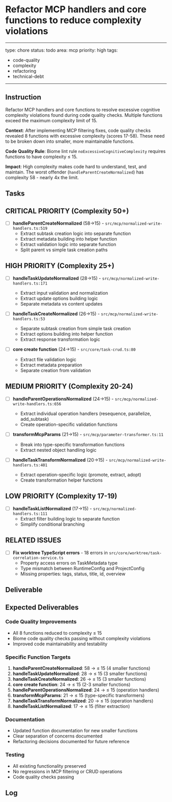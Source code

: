 # Refactor MCP handlers and core functions to reduce complexity violations

---
type: chore
status: todo
area: mcp
priority: high
tags:
  - code-quality
  - complexity
  - refactoring
  - technical-debt
---


## Instruction
Refactor MCP handlers and core functions to resolve excessive cognitive complexity violations found during code quality checks. Multiple functions exceed the maximum complexity limit of 15.

**Context**: After implementing MCP filtering fixes, code quality checks revealed 8 functions with excessive complexity (scores 17-58). These need to be broken down into smaller, more maintainable functions.

**Code Quality Rule**: Biome lint rule `noExcessiveCognitiveComplexity` requires functions to have complexity ≤ 15.

**Impact**: High complexity makes code hard to understand, test, and maintain. The worst offender (`handleParentCreateNormalized`) has complexity 58 - nearly 4x the limit.

## Tasks
## CRITICAL PRIORITY (Complexity 50+)
- [ ] **handleParentCreateNormalized** (58→15) - `src/mcp/normalized-write-handlers.ts:519`
  - Extract subtask creation logic into separate function
  - Extract metadata building into helper function
  - Extract validation logic into separate function
  - Split parent vs simple task creation paths

## HIGH PRIORITY (Complexity 25+)
- [ ] **handleTaskUpdateNormalized** (28→15) - `src/mcp/normalized-write-handlers.ts:171`
  - Extract input validation and normalization
  - Extract update options building logic
  - Separate metadata vs content updates

- [ ] **handleTaskCreateNormalized** (26→15) - `src/mcp/normalized-write-handlers.ts:53`
  - Separate subtask creation from simple task creation
  - Extract options building into helper function
  - Extract response transformation logic

- [ ] **core create function** (24→15) - `src/core/task-crud.ts:80`
  - Extract file validation logic
  - Extract metadata preparation
  - Separate creation from validation

## MEDIUM PRIORITY (Complexity 20-24)
- [ ] **handleParentOperationsNormalized** (24→15) - `src/mcp/normalized-write-handlers.ts:656`
  - Extract individual operation handlers (resequence, parallelize, add_subtask)
  - Create operation-specific validation functions

- [ ] **transformMcpParams** (21→15) - `src/mcp/parameter-transformer.ts:11`
  - Break into type-specific transformation functions
  - Extract nested object handling logic

- [ ] **handleTaskTransformNormalized** (20→15) - `src/mcp/normalized-write-handlers.ts:401`
  - Extract operation-specific logic (promote, extract, adopt)
  - Create transformation helper functions

## LOW PRIORITY (Complexity 17-19)
- [ ] **handleTaskListNormalized** (17→15) - `src/mcp/normalized-handlers.ts:111`
  - Extract filter building logic to separate function
  - Simplify conditional branching

## RELATED ISSUES
- [ ] **Fix worktree TypeScript errors** - 18 errors in `src/core/worktree/task-correlation-service.ts`
  - Property access errors on TaskMetadata type
  - Type mismatch between RuntimeConfig and ProjectConfig
  - Missing properties: tags, status, title, id, overview

## Deliverable
## Expected Deliverables

### Code Quality Improvements
- All 8 functions reduced to complexity ≤ 15
- Biome code quality checks passing without complexity violations
- Improved code maintainability and testability

### Specific Function Targets
1. **handleParentCreateNormalized**: 58 → ≤ 15 (4 smaller functions)
2. **handleTaskUpdateNormalized**: 28 → ≤ 15 (3 smaller functions)
3. **handleTaskCreateNormalized**: 26 → ≤ 15 (3 smaller functions)
4. **core create function**: 24 → ≤ 15 (2-3 smaller functions)
5. **handleParentOperationsNormalized**: 24 → ≤ 15 (operation handlers)
6. **transformMcpParams**: 21 → ≤ 15 (type-specific transformers)
7. **handleTaskTransformNormalized**: 20 → ≤ 15 (operation handlers)
8. **handleTaskListNormalized**: 17 → ≤ 15 (filter extraction)

### Documentation
- Updated function documentation for new smaller functions
- Clear separation of concerns documented
- Refactoring decisions documented for future reference

### Testing
- All existing functionality preserved
- No regressions in MCP filtering or CRUD operations
- Code quality checks passing

## Log
